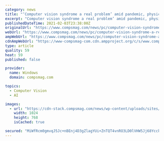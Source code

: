 ```yaml
---
category: news
title: "‘Computer vision syndrome a real problem’ amid pandemic, physician says"
excerpt: "Computer vision syndrome a real problem’ amid pandemic, physician says. Erica Carbajal - Wednesday, Print | E-mail"
publishedDateTime: 2021-02-03T23:38:00Z
originalUrl: "https://www.compsmag.com/news/pc/computer-vision-syndrome-a-real-problem-amid-pandemic-physician-says/"
webUrl: "https://www.compsmag.com/news/pc/computer-vision-syndrome-a-real-problem-amid-pandemic-physician-says/"
ampWebUrl: "https://www.compsmag.com/news/pc/computer-vision-syndrome-a-real-problem-amid-pandemic-physician-says/amp/"
cdnAmpWebUrl: "https://www-compsmag-com.cdn.ampproject.org/c/s/www.compsmag.com/news/pc/computer-vision-syndrome-a-real-problem-amid-pandemic-physician-says/amp/"
type: article
quality: 59
heat: 59
published: false

provider:
  name: Windows
  domain: compsmag.com

topics:
  - Computer Vision
  - AI

images:
  - url: "https://cdn-stack.compsmag.com/news/wp-content/uploads/sites/27/2021/02/‘Computer-vision-syndrome-a-real-problem-amid-pandemic-physician-says-1024x768.png"
    width: 1024
    height: 768
    isCached: true

secured: "MiWfRcm0gmvqJ5Jc+nBEnj4D3gZlagYUi+ZnTQT4vnRO3LD0lVHW5Jj68YcckL9kldxvmomLKnNVJsIBQJcj1OQCadSgL6D1mUskW9lTi1dyhvB6OVCSETrIY5EVxTRTMnzVNh2LEED1wCVlxJgmJDH/ivLIRV2Y+Dsd/z1/p9GHew6Y1FsjwmCz2SJ0d13FAgn8cflf+C8VxidMuz4RLYPaQbL5zuphU6thwpRHbb/A+bczc6g5KUrzvS9Px4Fao6D/t4uniFRbVQYbKv84/wS9FpTfFFJ1lRxSTMSstAYc4osEydlnAV4z/5cMgfn7RFvvqayX95VMTDtqWHXNYUdhjlvxlA+YBTwQ8ttzukc=;KAX5uNK6bIalNTVJRRrJuA=="
---
```


